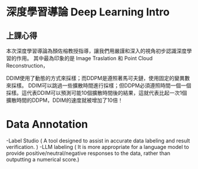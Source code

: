 # 深度學習導論 Deep Learning Intro

## 上課心得
本次深度學習導論為顏佐榕教授指導，讓我們用嚴謹和深入的視角初步認識深度學習的作用。
其中最為印象的是 Image Traslation 和 Point Cloud Reconstruction，

DDIM使用了動態的方式來採樣；而DDPM是遵照著馬可夫鏈，使用固定的變異數來採樣。
DDIM可以跳過一些擴散時間進行採樣；但DDPM必須遵照時間一個一個採樣。這代表DDIM可以預測可能10個擴散時間後的結果，這就代表比起一次1個擴散時間的DDPM，DDIM的速度就被增加了10倍！

# Data Annotation
-Label Studio ( A tool designed to assist in accurate data labeling and result verification. )
-LLM labeling ( It is more appropriate for a language model to provide positive/neutral/negative responses to the data, rather than outputting a numerical score.)

